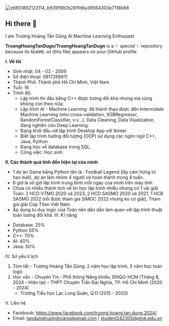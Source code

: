 ![z6651892123114_b939f892b281fd6a38564303e7118b68](https://github.com/user-attachments/assets/b89b84d4-08a5-4690-a37c-73862bface25)
## Hi there 👋
I am Trương Hoàng Tấn Dũng 
AI Machine Learning Enthusiast 

**TruongHoangTanDugn/TruongHoangTanDugn** is a ✨ _special_ ✨ repository because its `README.md` (this file) appears on your GitHub profile.

**I. Về tôi**
  - Sinh nhật: 04 - 02 - 2009
  - Số điện thoại: 0917266611
  - Thành Phố: Thành phố Hồ Chí Minh, Việt Nam
  - Tuổi: 16
  - Trình độ: 
    + Lập trình thi đấu bằng C++ được tương đối khá nhưng mà cũng không còn     theo nữa;
    + Lập trình AI - Machine Learning: đã thành thạo được đến Intermidate       Machine Learning (như cross-validation, XGBRegressor,                       RandomForestClassifier, v.v...), Data Cleaning, Data Víualization, đang     nghiên cứu Deep Learning.
    + Đang khởi đầu với lập trình Desktop App với tkinter
    + Biết lập trình hướng đối tượng (OOP) sử dụng các ngôn ngữ C++, Java, Python
    + Đang học về database trong SQL.
    + Công việc: Học sinh

**II. Các thành quả tính đến hiện tại của mình**
  - 1 dự án Game bằng Python tên là : Football Legend (lấy cảm hứng từ      hax-ball), dự án làm nhóm 4 người và hoàn thành trong 4 tuần.
  - 6 giờ là số giờ lập trình trung bình mỗi ngày của mình trên máy tính
  - Chưa có nhiều thành tích về tin học lập trình nhiều nhưng có 1 vài giải Toán: 2 HCD VTMO 2020 và 2023, 2 HCD SASMO 2020 và 2021, 1 HCB SASMO 2022 (rồi được tham gia SIMOC 2022 nhưng ko có giải), Tham gia giải Cúp Titan Việt Nam.
  - Áp dụng tư duy logic của Toán nên dần dần làm quen với lập trình thuật toán tương đối khá.
III. Kĩ năng
  + Database: 25%
  + Python 55%
  + C++: 70%
  + AI: 40%
  + Java: 50%

IV. Sơ yếu lí lịch
  1. Tóm tắt
    - Trương Hoàng Tấn Dũng: 2 năm học lập trình, 5 năm học toán logic
  2. Học vấn
    - Chuyên Tin - Phổ thông Năng khiếu, ĐHQG-HCM
      (Tháng 8, 2024 - Hiện tại)
    - THPT Chuyên Trần Đại Nghĩa, TP. Hồ Chí Minh
      (2020 - 2024)
     - Trường Tiểu học Lạc Long Quân, Q.11
       (2015 - 2020)

V. Liên hệ
  - Facebook: https://www.facebook.com/truong.hoang.tan.dung.2024/
  - Email: tandungtruonghoang@gmail.com  |  student242305@ptnk.edu.vn
